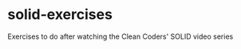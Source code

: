 solid-exercises
===============

Exercises to do after watching the Clean Coders' SOLID video series